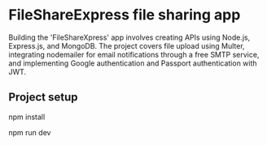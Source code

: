 # FileShareExpress file sharing app

Building the 'FileShareXpress' app involves creating APIs using Node.js, Express.js, and MongoDB. The project covers file upload using Multer, integrating nodemailer for email notifications through a free SMTP service, and implementing Google authentication and Passport authentication with JWT.

## Project setup
npm install

npm run dev
